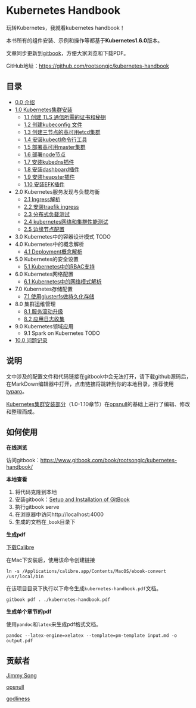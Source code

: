 # Kubernetes Handbook

玩转Kubernetes，我就看kubernetes handbook！

本书所有的组件安装、示例和操作等都基于**Kubernetes1.6.0**版本。

文章同步更新到[gitbook](https://www.gitbook.com/book/rootsongjc/kubernetes-handbook/details)，方便大家浏览和下载PDF。

GitHub地址：https://github.com/rootsongjc/kubernetes-handbook

## 目录

- [0.0 介绍](README.md)
- [1.0 Kubernetes集群安装](00-kubernetes安装前言.md)
  - [1.1 创建 TLS 通信所需的证书和秘钥](01-TLS证书和秘钥.md)
  - [1.2 创建kubeconfig 文件](02-kubeconfig文件.md)
  - [1.3 创建三节点的高可用etcd集群](03-高可用etcd集群.md)
  - [1.4 安装kubectl命令行工具](04-kubectl命令行工具.md)
  - [1.5 部署高可用master集群](05-部署高可用master集群.md)
  - [1.6 部署node节点](06-部署node节点.md)
  - [1.7 安装kubedns插件](07-安装kubedns插件.md)
  - [1.8 安装dashboard插件](08-安装dashboard插件.md)
  - [1.9 安装heapster插件](09-安装heapster插件.md)
  - [1.10 安装EFK插件](10-安装EFK插件.md)
- 2.0 Kubernetes服务发现与负载均衡
  - [2.1 Ingress解析](11-ingress解析.md)
  - [2.2 安装traefik ingress](12-安装traefik-ingress.md)
  - [2.3 分布式负载测试](14-分布式负载测试.md)
  - [2.4 kubernetes网络和集群性能测试](15-kubernetes网络和集群性能测试.md)
  - [2.5 边缘节点配置](18-边缘节点配置.md)
- 3.0 Kubernetes中的容器设计模式 TODO
- 4.0 Kubernetes中的概念解析
  - [4.1 Deployment概念解析](20-deployment概念解析.md)
- 5.0 Kubernetes的安全设置
  - [5.1 Kubernetes中的RBAC支持](13-kubernetes中的RBAC支持.md)
- 6.0 Kubernetes网络配置
  - [6.1 Kubernetes中的网络模式解析](16-kubernetes中的网络模式解析.md)
- 7.0 Kubernetes存储配置
  - [7.1 使用glusterfs做持久化存储](17-使用glusterfs做持久化存储.md)
- 8.0 集群运维管理
  - [8.1 服务滚动升级](19-服务滚动升级.md)
  - [8.2 应用日志收集](21-应用日志收集.md)
- 9.0 Kubernetes领域应用
  - 9.1 Spark on Kubernetes TODO
- [10.0 问题记录](issues.md)

## 说明

文中涉及的配置文件和代码链接在gitbook中会无法打开，请下载github源码后，在MarkDown编辑器中打开，点击链接将跳转到你的本地目录，推荐使用[typaro](www.typorai.o)。

[Kubernetes集群安装部分](00-kubernetes安装前言.md)（1.0-1.10章节）在[opsnull](https://github.com/opsnull/follow-me-install-kubernetes-cluster)的基础上进行了编辑、修改和整理而成。

## 如何使用

**在线浏览**

访问gitbook：https://www.gitbook.com/book/rootsongjc/kubernetes-handbook/

**本地查看**

1. 将代码克隆到本地
2. 安装gitbook：[Setup and Installation of GitBook](https://github.com/GitbookIO/gitbook/blob/master/docs/setup.md)
3. 执行gitbook serve
4. 在浏览器中访问http://localhost:4000
5. 生成的文档在`_book`目录下

**生成pdf**

[下载Calibre](http://calibre-ebook.com/download)

在Mac下安装后，使用该命令创建链接

```
ln -s /Applications/calibre.app/Contents/MacOS/ebook-convert /usr/local/bin
```

在该项目目录下执行以下命令生成`kubernetes-handbook.pdf`文档。

```
gitbook pdf . ./kubernetes-handbook.pdf
```

**生成单个章节的pdf**

使用`pandoc`和`latex`来生成pdf格式文档。

```shell
pandoc --latex-engine=xelatex --template=pm-template input.md -o output.pdf
```

## 贡献者

[Jimmy Song](http://rootsongjc.github.io/about)

[opsnull](http://github.com/opsnull)

[godliness](https://github.com/godliness/)
